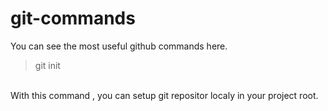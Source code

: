 # git-commands
You can see the most useful github commands here.


> git init
<br>
With this command , you can setup git repositor localy in your project root.
